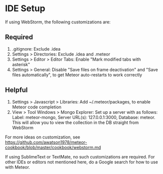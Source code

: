 # IDE Setup

If using WebStorm, the following customizations are:

## Required
1. .gitignore: Exclude .idea
1. Settings > Directories: Exclude .idea and .meteor
1. Settings > Editor > Editor Tabs: Enable "Mark modified tabs with asterisk"
1. Settings > General: Disable "Save files on frame deactivation" and 
    "Save files automatically", to get Meteor auto-restarts to work correctly
    
## Helpful
1. Settings > Javascript > Libraries: Add ~/.meteor/packages, to enable Meteor
    code completion
1. View > Tool Windows > Mongo Explorer: Set up a server with as follows:
    Label: meteor-mongo, Server URL(s): 127.0.0.1:3000, Database: meteor. 
    This will allow you to view the collection in the DB straight from WebStorm

For more ideas on customization, see
https://github.com/awatson1978/meteor-cookbook/blob/master/cookbook/webstorm.md

If using SublimeText or TextMate, no such customizations are required.
For other IDEs or editors not mentioned here, do a Google search for how to use
with Meteor.
